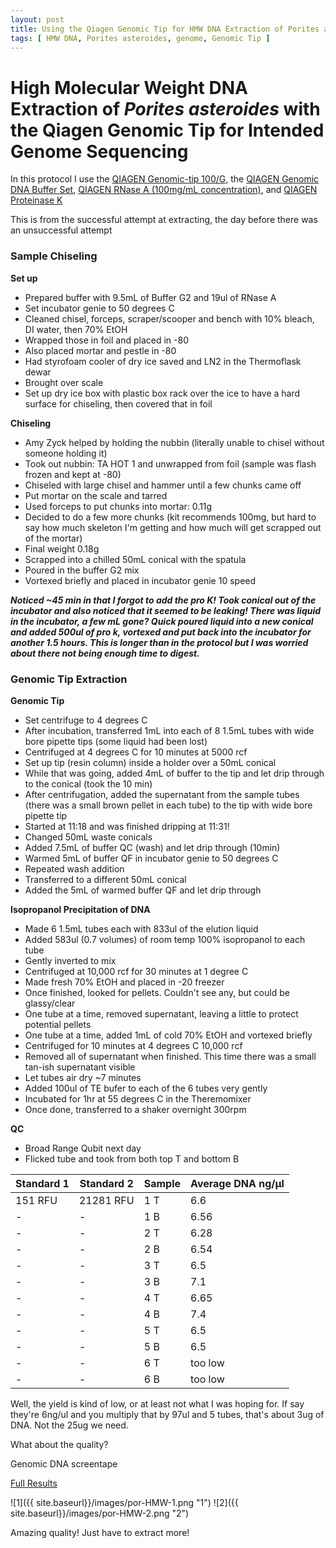 ```yaml
---
layout: post
title: Using the Qiagen Genomic Tip for HMW DNA Extraction of Porites asteroides
tags: [ HMW DNA, Porites asteroides, genome, Genomic Tip ]
---
```


# High Molecular Weight DNA Extraction of _Porites asteroides_ with the Qiagen Genomic Tip for Intended Genome Sequencing

In this protocol I use the [QIAGEN Genomic-tip 100/G](https://www.qiagen.com/us/products/discovery-and-translational-research/dna-rna-purification/dna-purification/genomic-dna/qiagen-genomic-tip-100g/#orderinginformation), the [QIAGEN Genomic DNA Buffer Set](https://www.qiagen.com/us/products/discovery-and-translational-research/dna-rna-purification/dna-purification/genomic-dna/blood-and-cell-culture-dna-midi-kit/#orderinginformation), [QIAGEN RNase A (100mg/mL concentration)](https://www.qiagen.com/us/products/discovery-and-translational-research/lab-essentials/enzymes/rnase-a/?clear=true#orderinginformation), and [QIAGEN Proteinase K](https://www.qiagen.com/us/products/discovery-and-translational-research/lab-essentials/enzymes/qiagen-proteinase-k/?clear=true#orderinginformation)


This is from the successful attempt at extracting, the day before there was an unsuccessful attempt

### Sample Chiseling

**Set up**

- Prepared buffer with 9.5mL of Buffer G2 and 19ul of RNase A
- Set incubator genie to 50 degrees C
- Cleaned chisel, forceps, scraper/scooper and bench with 10% bleach, DI water, then 70% EtOH
- Wrapped those in foil and placed in -80
- Also placed mortar and pestle in -80
- Had styrofoam cooler of dry ice saved and LN2 in the Thermoflask dewar
- Brought over scale
- Set up dry ice box with plastic box rack over the ice to have a hard surface for chiseling, then covered that in foil  

**Chiseling**

- Amy Zyck helped by holding the nubbin (literally unable to chisel without someone holding it)
- Took out nubbin: TA HOT 1 and unwrapped from foil (sample was flash frozen and kept at -80)
- Chiseled with large chisel and hammer until a few chunks came off
- Put mortar on the scale and tarred
- Used forceps to put chunks into mortar: 0.11g
- Decided to do a few more chunks (kit recommends 100mg, but hard to say how much skeleton I'm getting and how much will get scrapped out of the mortar)
- Final weight 0.18g
- Scrapped into a chilled 50mL conical with the spatula
- Poured in the buffer G2 mix
- Vortexed briefly and placed in incubator genie 10 speed

**_Noticed ~45 min in that I forgot to add the pro K! Took conical out of the incubator and also noticed that it seemed to be leaking! There was liquid in the incubator, a few mL gone? Quick poured liquid into a new conical and added 500ul of pro k, vortexed and put back into the incubator for another 1.5 hours. This is longer than in the protocol but I was worried about there not being enough time to digest._**

### Genomic Tip Extraction

**Genomic Tip**

- Set centrifuge to 4 degrees C
- After incubation, transferred 1mL into each of 8 1.5mL tubes with wide bore pipette tips (some liquid had been lost)
- Centrifuged at 4 degrees C for 10 minutes at 5000 rcf
- Set up tip (resin column) inside a holder over a 50mL conical
- While that was going, added 4mL of buffer to the tip and let drip through to the conical (took the 10 min)
- After centrifugation, added the supernatant from the sample tubes (there was a small brown pellet in each tube) to the tip with  wide bore pipette tip
- Started at 11:18 and was finished dripping at 11:31!
- Changed 50mL waste conicals
- Added 7.5mL of buffer QC (wash) and let drip through (10min)
- Warmed 5mL of buffer QF in incubator genie to 50 degrees C
- Repeated wash addition
- Transferred to a different 50mL conical
- Added the 5mL of warmed buffer QF and let drip through

**Isopropanol Precipitation of DNA**

- Made 6 1.5mL tubes each with 833ul of the elution liquid
- Added 583ul (0.7 volumes) of room temp 100% isopropanol to each tube
- Gently inverted to mix
- Centrifuged at 10,000 rcf for 30 minutes at 1 degree C
- Made fresh 70% EtOH and placed in -20 freezer
- Once finished, looked for pellets. Couldn't see any, but could be glassy/clear
- One tube at a time, removed supernatant, leaving a little to protect potential pellets
- One tube at a time, added 1mL of cold 70% EtOH and vortexed briefly
- Centrifuged for 10 minutes at 4 degrees C 10,000 rcf
- Removed all of supernatant when finished. This time there was a small tan-ish supernatant visible
- Let tubes air dry ~7 minutes
- Added 100ul of TE bufer to each of the 6 tubes very gently
- Incubated for 1hr at 55 degrees C in the Theremomixer
- Once done, transferred to a shaker overnight 300rpm

**QC**

- Broad Range Qubit next day
- Flicked tube and took from both top T and bottom B

|Standard 1|Standard 2|Sample|Average DNA ng/µl|
|---|----|----|----|
|151 RFU|21281 RFU|1 T|6.6|
|-|-|1 B|6.56|
|-|-|2 T|6.28|
|-|-|2 B|6.54|
|-|-|3 T|6.5|
|-|-|3 B|7.1|
|-|-|4 T|6.65|
|-|-|4 B|7.4|
|-|-|5 T|6.5|
|-|-|5 B|6.5|
|-|-|6 T|too low|
|-|-|6 B|too low|

Well, the yield is kind of low, or at least not what I was hoping for. If say they're 6ng/ul and you multiply that by 97ul and 5 tubes, that's about 3ug of DNA. Not the 25ug we need.

What about the quality?

Genomic DNA screentape

[Full Results](https://drive.google.com/open?id=1F7ks644xzSXmfKsb8TO0jjxp-8WzIJ6-)

![1]({{ site.baseurl}}/images/por-HMW-1.png "1")
![2]({{ site.baseurl}}/images/por-HMW-2.png "2")

Amazing quality! Just have to extract more! 
